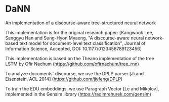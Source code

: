 # DaNN
An implementation of a discourse-aware tree-structured neural network <BR>

This implementation is for the original research paper: [Kangwook Lee, Sanggyu Han and Sung-Hyon Myaeng, "A discourse-aware neural network-based text model for document-level text classification", Journal of Information Science, Accepted, DOI: 10.1177/0123456789123456] <BR>


This implementation is based on the Theano implementation of the tree LSTM by Ofir Nachum (https://github.com/ofirnachum/tree_rnn) <BR>

To analyze documents' discourse, we use the DPLP parser [Ji and Eisenstein, ACL 2014] (https://github.com/jiyfeng/DPLP) <BR>

To train the EDU embeddings, we use Paragraph Vector [Le and Mikolov], implemented in the Gensim library (https://radimrehurek.com/gensim) <BR>
